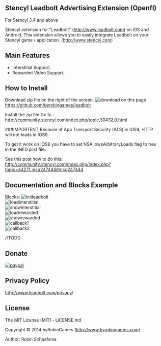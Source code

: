 ## Stencyl Leadbolt Advertising Extension (Openfl)

For Stencyl 3.4 and above

Stencyl extension for "Leadbolt" (http://www.leadbolt.com) on iOS and Android. This extension allows you to easily integrate Leadbolt on your Stencyl game / application. (http://www.stencyl.com)

## Main Features

  * Interstitial Support.
  * Rewarded Video Support.

## How to Install
Download zip file on the right of the screen. ![download](http://www.byrobingames.com/stencyl/heyzap/download.png) on this page https://github.com/byrobingames/leadbolt<br />

Install the zip file Go to : http://community.stencyl.com/index.php/topic,30432.0.html

###IMPORTENT
Because of App Transport Security (ATS) in IOS9, HTTP will not loads in IOS9.

To get it work on IOS9  you have to set NSAllowsArbitraryLoads flag to treu in the INFO.plist file.

See this post how to do this:<br/>
http://community.stencyl.com/index.php/index.php?topic=44271.msg247444#msg247444


## Documentation and Blocks Example

Blocks:
![initleadbolt](http://www.byrobingames.com/stencyl/leadbolt/initleadbolt.png)</br>
![loadinterstitial](http://www.byrobingames.com/stencyl/leadbolt/loadinterstitialleadbolt.png)</br>
![showinterstitial](http://www.byrobingames.com/stencyl/leadbolt/showinterstitialleadbolt.png)</br>
![loadrewarded](http://www.byrobingames.com/stencyl/leadbolt/loadrewardedleadbolt.png)</br>
![showrewarded](http://www.byrobingames.com/stencyl/leadbolt/showrewardedleadbolt.png)</br>
![callback1](http://www.byrobingames.com/stencyl/leadbolt/callbackleadbolt.png)</br>
![callback2](http://www.byrobingames.com/stencyl/leadbolt/callbackrewardedleadbolt.png)</br>

//TODO

## Donate

[![paypal](https://www.paypalobjects.com/en_US/i/btn/btn_donateCC_LG.gif)](https://www.paypal.com/cgi-bin/webscr?cmd=_s-xclick&hosted_button_id=HKLGFCAGKBMFL)<br />

## Privacy Policy

http://www.leadbolt.com/privacy/

## License

The MIT License (MIT) - LICENSE.md

Copyright © 2014 byRobinGames (http://www.byrobingames.com)

Author: Robin Schaafsma
